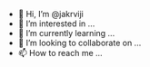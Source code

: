 - 👋 Hi, I’m @jakrviji
- 👀 I’m interested in ...
- 🌱 I’m currently learning ...
- 💞️ I’m looking to collaborate on ...
- 📫 How to reach me ...

<!---
jakrviji/jakrviji is a ✨ special ✨ repository because its `README.md` (this file) appears on your GitHub profile.
You can click the Preview link to take a look at your changes.
--->
